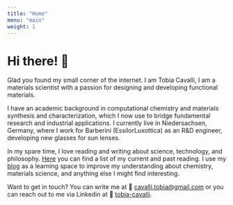 ```yaml
---
title: "Home"
menu: "main"
weight: 1
---
```


# Hi there! :wave:

Glad you found my small corner of the internet. I am Tobia Cavalli, I am a
materials scientist with a passion for designing and developing functional
materials.

I have an academic background in computational chemistry and materials synthesis
and characterization, which I now use to bridge fundamental research and
industrial applications. I currently live in Niedersachsen, Germany, where I
work for Barberini (EssilorLuxottica) as an R&D engineer, developing new glasses
for sun lenses.

In my spare time, I love reading and writing about science, technology, and
philosophy. [Here](/reading/) you can find a list of my current and past
reading. I use my [blog](/blog/) as a learning space to improve my understanding
about chemistry, materials science, and anything else I might find interesting.

Want to get in touch? You can write me at :email:
[cavalli.tobia@gmail.com](mailto:cavalli.tobia@gmail.com) or you can reach out
to me via Linkedin at :link:
[tobia-cavalli](https://www.linkedin.com/in/tobia-cavalli).
